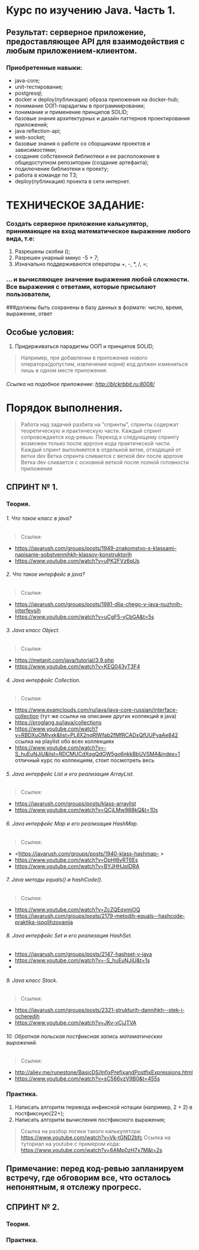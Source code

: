 # Курс по изучению Java. Часть 1.

## Результат: серверное приложение, предоставляющее API для взаимодействия с любым приложением-клиентом.

### Приобретенные навыки: 

- java-core;
- unit-тестирование;
- postgresql;
- docker и deploy(публикация) образа приложения на docker-hub;
- понимание ООП-парадигмы в программировании;
- понимание и применение принципов SOLID;
- базовые знания архитектурных и дизайн паттернов проектирования приложений;
- java reflection-api;
- web-socket;
- базовые знания о работе со сборщиками проектов и зависимостями;
- создание собственной библиотеки и ее расположение в общедоступном репозитории (создание артефакта);
- подключение библиотеки к проекту; 
- работа в команде по ТЗ;
- deploy(публикация) проекта в сети интернет.

# ТЕХНИЧЕСКОЕ ЗАДАНИЕ:

### Создать серверное приложение калькулятор, принимающее на вход математическое выражение любого вида, т.е:

1. Разрешены скобки ();
2. Разрешен унарный минус -5 + 7;
3. Изначально поддерживаются операторы +, -, *, /, =;

### ... и вычисляющее значение выражения любой сложности. Все выражения с ответами, которые присылают пользователи,
###должны быть сохранены в базу данных в формате: число, время, выражение, ответ 

## Особые условия: 
1. Придерживаться парадигмы ООП и принципов SOLID;

> Например, при добавлении в приложение нового оператора(допустим, извлечение корня) 
> код должен измениться лишь в одном месте приложения.

###### Ссылка на подобное приложение: <http://blckrbbit.ru:8008/>

# Порядок выполнения.

> Работа над задачей разбита на "спринты", спринты содержат теоретическую и практическую части.
> Каждый спринт сопровождается код-ревью.
> Переход к следующему спринту возможен только после approve кода практической части.
> Каждый спринт выполняется в отдельной ветке, отходящей от ветки dev
> Ветка спринта сливается с веткой dev после approve
> Ветка dev сливается с основной веткой после полной готовности приложения

## СПРИНТ № 1.

### Теория.

###### 1. Что такое класс в java? 
> Ссылки:
- <https://javarush.com/groups/posts/1949-znakomstvo-s-klassami-napisanie-sobstvennihkh-klassov-konstruktorih>
- <https://www.youtube.com/watch?v=uPK2FVz6qUs>

###### 2. Что такое интерфейс в java?
> Ссылки: 
- <https://javarush.com/groups/posts/1981-dlja-chego-v-java-nuzhnih-interfeysih>
- <https://www.youtube.com/watch?v=uCgF5-yCbGA&t=5s>

###### 3. Java класс Object.
> Ссылки:
- <https://metanit.com/java/tutorial/3.9.php>
- <https://www.youtube.com/watch?v=KEQ043yT3F4>

###### 4. Java интерфейс Collection.
> Ссылки:
- <https://www.examclouds.com/ru/java/java-core-russian/interface-collection> (тут же ссылки на описание других коллекций в java)
- <https://proglang.su/java/collections>
- <https://www.youtube.com/watch?v=RBDXuOMlvxk&list=PL8X2nqRlWfab2fMfRCADxQfUUPyaAe842> ссылка на playlist обо всех коллекциях
- <https://www.youtube.com/watch?v=-S_huEuNJiU&list=RDCMUCdXqgQdGW5go6nkkBbUVSMA&index=1> отличный курс по коллекциям, стоит посмотреть весь

###### 5. Java интерфейс List и его реализация ArrayList.
> Ссылки:
- <https://javarush.com/groups/posts/klass-arraylist>
- <https://www.youtube.com/watch?v=QCjLMw988kQ&t=10s>

###### 6. Java интерфейс Map и его реализация HashMap.
> Ссылки:
- <https://javarush.com/groups/posts/1940-klass-hashmap- >
- <https://www.youtube.com/watch?v=DpHI6yRT6Es>
- <https://www.youtube.com/watch?v=BYJHHJplDRA>

###### 7. Java методы equals() и hashCode().
> Ссылки:
- <https://www.youtube.com/watch?v=ZcZQEqxmjOQ> 
- <https://javarush.com/groups/posts/2179-metodih-equals--hashcode-praktika-ispoljhzovanija>

###### 8. Java интерфейс Set и его реализация HashSet.
- <https://javarush.com/groups/posts/2147-hashset-v-java>
- <https://www.youtube.com/watch?v=-S_huEuNJiU&t=1s>
- 
###### 9. Java класс Stack.
> Ссылки:
- <https://javarush.com/groups/posts/2321-strukturih-dannihkh--stek-i-ocheredjh>
- <https://www.youtube.com/watch?v=JKv-vCjJTVA>

###### 10. Обратная польская постфиксная запись математических выражений.
> Ссылки:
- <http://aliev.me/runestone/BasicDS/InfixPrefixandPostfixExpressions.html>
- <https://www.youtube.com/watch?v=sC566vzV9B0&t=455s>

### Практика.

1. Написать алгоритм перевода инфиксной нотации (например, 2 + 2) в постфиксную(22+);
2. Написать алгоритм вычисления постфиксного выражения;

> Ссылка на разбор логики такого калькулятора: <https://www.youtube.com/watch?v=Vk-tGND2bfc>
> Ссылка на туториал на youtube c примером кода: <https://www.youtube.com/watch?v=6AMp0zH7x7M&t=2s>

## Примечание: перед код-ревью запланируем встречу, где обговорим все, что осталось непонятным, я отслежу прогресс.

## СПРИНТ № 2.

### Теория.

### Практика.